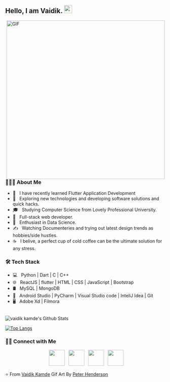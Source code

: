 <h2> Hello, I am Vaidik. <img src="https://github.com/souvikguria98/souvikguria98/blob/master/Hi.gif" width="25"></h2>
<img align="right" alt="GIF" src="https://cdn.dribbble.com/users/1292677/screenshots/6139167/avento.gif" width="500"/>

<h3> 👨🏻‍💻 About Me </h3>

- 🔭 &nbsp; I have recently learned Flutter Application Development
- 🤔 &nbsp; Exploring new technologies and developing software solutions and quick hacks.
- 🎓 &nbsp; Studying Computer Science from Lovely Professional University.
- 💼 &nbsp; Full-stack web developer.
- 🌱 &nbsp; Enthusiast in Data Science.
- ✍️ &nbsp; Watching Documenteries and trying out latest design trends as hobbies/side hustles.
- ☕ &nbsp; I belive, a perfect cup of cold coffee can be the ultimate solution for any stress. 

<h3>🛠 Tech Stack</h3>

- 💻 &nbsp; Python | Dart | C | C++  
- 🌐 &nbsp; ReactJS | flutter | HTML | CSS | JavaScript | Bootstrap 
- 🛢 &nbsp; MySQL | MongoDB
- 🔧 &nbsp; Android Studio | PyCharm | Visual Studio code | InteliJ Idea | Git
- 🖥 &nbsp; Adobe Xd | Filmora 

<br>

<img align="center" src="https://github-readme-stats.vercel.app/api?username=vaidikkamde&include_all_commits=true&count_private=true&show_icons=true&line_height=20&title_color=7A7ADB&icon_color=2234AE&text_color=D3D3D3&bg_color=0,000000,130F40" alt="vaidik kamde's Github Stats">

</br>

[![Top Langs](https://github-readme-stats.vercel.app/api/top-langs/?username=vaidikkamde&layout=compact&text_color=daf7dc&bg_color=151515)](https://github.com/vaidikkamde/github-readme-stats)


<h3> 🤝🏻 Connect with Me </h3>

<p align="center">
&nbsp; <a href="https://twitter.com/VaidikKamde1" target="_blank" rel="noopener noreferrer"><img src="https://img.icons8.com/plasticine/100/000000/twitter.png" width="50" /></a>  
&nbsp; <a href="https://www.instagram.com/vaidik_kamde.jsx/" target="_blank" rel="noopener noreferrer"><img src="https://img.icons8.com/plasticine/100/000000/instagram-new.png" width="50" /></a>  
&nbsp; <a href="https://www.linkedin.com/in/vaidik-kamde/" target="_blank" rel="noopener noreferrer"><img src="https://img.icons8.com/plasticine/100/000000/linkedin.png" width="50" /></a>
&nbsp; <a href="mailto:vaidik16206138@gmail.com" target="_blank" rel="noopener noreferrer"><img src="https://img.icons8.com/plasticine/100/000000/gmail.png"  width="50" /></a>
</p>

⭐️ From [Vaidik Kamde](https://github.com/vaidikkamde)
Gif Art By [Peter Henderson](https://dribbble.com/shots/6139167-Avento-marketing)
<!---
vaidikkamde/vaidikkamde is a ✨ special ✨ repository because its `README.md` (this file) appears on your GitHub profile.
You can click the Preview link to take a look at your changes.
--->
